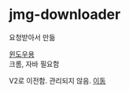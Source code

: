 # jmg-downloader
요청받아서 만듦

[윈도우용](https://github.com/myyrakle/jmg-downloader/raw/main/windows-chrome.zip)  
크롬, 자바 필요함

V2로 이전함. 관리되지 않음. [이동](https://github.com/myyrakle/jmg-downloader-v2)